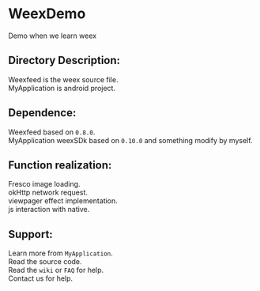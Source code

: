 # WeexDemo

Demo when we learn weex

## Directory Description:

Weexfeed is the weex source file.                                                    
MyApplication is android project.

## Dependence:

Weexfeed based on `0.8.0`.                                                                         
MyApplication weexSDk based on `0.10.0` and something modify by myself.

## Function realization:

Fresco image loading.                                                               
okHttp network request.                                                                
viewpager effect implementation.                                           
js interaction with native.

## Support:

Learn more from `MyApplication`.                                                                                               
Read the source code.                                                                                                               
Read the `wiki` or `FAQ` for help.                                                     
Contact us for help.                                                                   

